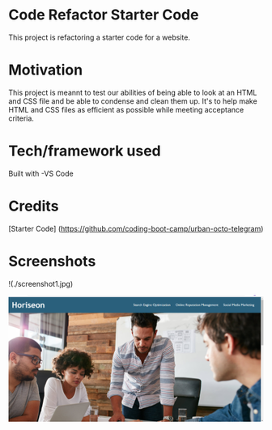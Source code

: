 # Code Refactor Starter Code
This project is refactoring a starter code for a website.

# Motivation
This project is meannt to test our abilities of being able to look at an HTML and CSS file and be able to condense and clean them up. It's to help make HTML and CSS files as efficient as possible while meeting acceptance criteria.

# Tech/framework used
Built with 
-VS Code

# Credits
[Starter Code] (https://github.com/coding-boot-camp/urban-octo-telegram)

# Screenshots

!(./screenshot1.jpg)

![Screenshot](Develop/screenshot1.jpg)